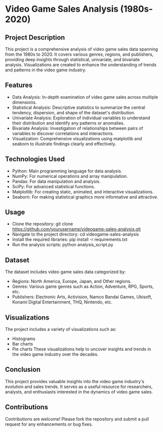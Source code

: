 # Video Game Sales Analysis (1980s-2020)
## Project Description
This project is a comprehensive analysis of video game sales data spanning from the 1980s to 2020. It covers various genres, regions, and publishers, providing deep insights through statistical, univariate, and bivariate analysis. Visualizations are created to enhance the understanding of trends and patterns in the video game industry.

## Features
- Data Analysis: In-depth examination of video game sales across multiple dimensions.
- Statistical Analysis: Descriptive statistics to summarize the central tendency, dispersion, and shape of the dataset's distribution.
- Univariate Analysis: Exploration of individual variables to understand their distribution and identify any patterns or anomalies.
- Bivariate Analysis: Investigation of relationships between pairs of variables to discover correlations and interactions.
- Visualization: Comprehensive visualizations using matplotlib and seaborn to illustrate findings clearly and effectively.

## Technologies Used
- Python: Main programming language for data analysis.
- NumPy: For numerical operations and array manipulation.
- Pandas: For data manipulation and analysis.
- SciPy: For advanced statistical functions.
- Matplotlib: For creating static, animated, and interactive visualizations.
- Seaborn: For making statistical graphics more informative and attractive.

## Usage
- Clone the repository: git clone https://github.com/yourusername/videogame-sales-analysis.git
- Navigate to the project directory: cd videogame-sales-analysis
- Install the required libraries: pip install -r requirements.txt
- Run the analysis scripts: python analysis_script.py

## Dataset
The dataset includes video game sales data categorized by:

- Regions: North America, Europe, Japan, and Other regions.
- Genres: Various game genres such as Action, Adventure, RPG, Sports, etc.
- Publishers: Electronic Arts, Activision, Namco Bandai Games, Ubisoft, Konami Digital Entertainment, THQ, Nintendo, etc.

## Visualizations
The project includes a variety of visualizations such as:

- Histograms
- Bar charts
- Pie charts
These visualizations help to uncover insights and trends in the video game industry over the decades.

## Conclusion
This project provides valuable insights into the video game industry's evolution and sales trends. It serves as a useful resource for researchers, analysts, and enthusiasts interested in the dynamics of video game sales.

## Contributions
Contributions are welcome! Please fork the repository and submit a pull request for any enhancements or bug fixes.
